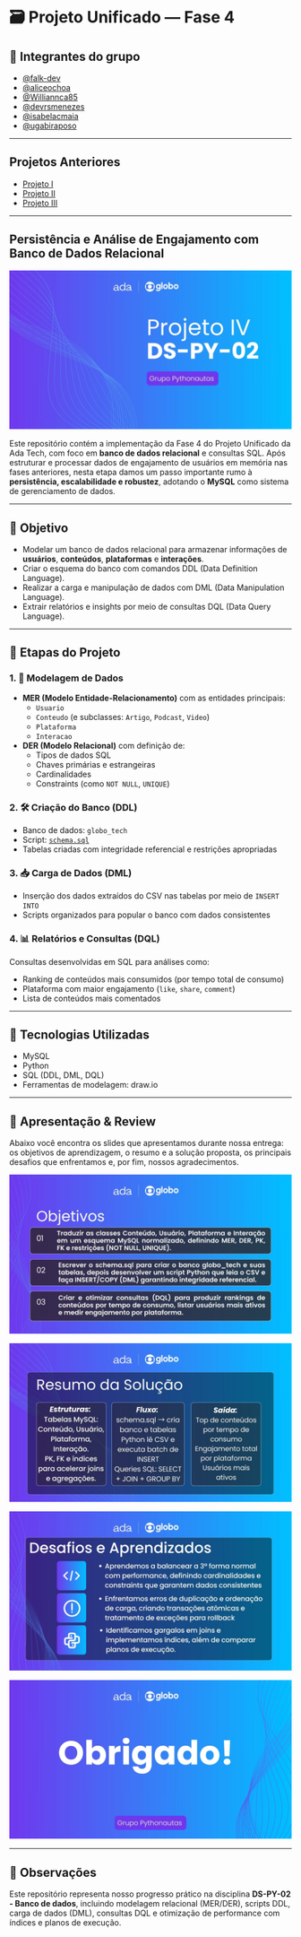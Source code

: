 # 🗃️ Projeto Unificado — Fase 4  

## 👥 Integrantes do grupo

- [@falk-dev](https://github.com/falk-dev)
- [@aliceochoa](https://github.com/aliceochoa)
- [@Williannca85](https://github.com/Williannca85)
- [@devrsmenezes](https://github.com/devrsmenezes)
- [@isabelacmaia](https://github.com/isabelacmaia)
- [@ugabiraposo](https://github.com/ugabiraposo)

---

## Projetos Anteriores

- [Projeto I](https://github.com/falk-dev/projeto-i-ada-globotech)
- [Projeto II](https://github.com/falk-dev/projeto-ii-ada-globotech)
- [Projeto III](https://github.com/falk-dev/projeto-iii-ada-globotech)

---

## Persistência e Análise de Engajamento com Banco de Dados Relacional

![Capa do projeto IV DS-PY-02 com os logos da Ada e da Globo ao topo, fundo gradiente roxo-azul e o botão “Grupo Pythonautas”](images/apresentacao.jpg)

Este repositório contém a implementação da Fase 4 do Projeto Unificado da Ada Tech, com foco em **banco de dados relacional** e consultas SQL. Após estruturar e processar dados de engajamento de usuários em memória nas fases anteriores, nesta etapa damos um passo importante rumo à **persistência, escalabilidade e robustez**, adotando o **MySQL** como sistema de gerenciamento de dados.

---

## 🎯 Objetivo

- Modelar um banco de dados relacional para armazenar informações de **usuários**, **conteúdos**, **plataformas** e **interações**.
- Criar o esquema do banco com comandos DDL (Data Definition Language).
- Realizar a carga e manipulação de dados com DML (Data Manipulation Language).
- Extrair relatórios e insights por meio de consultas DQL (Data Query Language).

---

## 🧱 Etapas do Projeto

### 1. 📄 Modelagem de Dados

- **MER (Modelo Entidade-Relacionamento)** com as entidades principais:
  - `Usuario`
  - `Conteudo` (e subclasses: `Artigo`, `Podcast`, `Video`)
  - `Plataforma`
  - `Interacao`
- **DER (Modelo Relacional)** com definição de:
  - Tipos de dados SQL
  - Chaves primárias e estrangeiras
  - Cardinalidades
  - Constraints (como `NOT NULL`, `UNIQUE`)

### 2. 🛠️ Criação do Banco (DDL)

- Banco de dados: `globo_tech`
- Script: [`schema.sql`](./schema.sql)
- Tabelas criadas com integridade referencial e restrições apropriadas

### 3. 📥 Carga de Dados (DML)

- Inserção dos dados extraídos do CSV nas tabelas por meio de `INSERT INTO`
- Scripts organizados para popular o banco com dados consistentes

### 4. 📊 Relatórios e Consultas (DQL)

Consultas desenvolvidas em SQL para análises como:

- Ranking de conteúdos mais consumidos (por tempo total de consumo)
- Plataforma com maior engajamento (`like`, `share`, `comment`)
- Lista de conteúdos mais comentados

---

## 🧪 Tecnologias Utilizadas

- MySQL
- Python
- SQL (DDL, DML, DQL)
- Ferramentas de modelagem: draw.io

---

## 📑 Apresentação & Review
Abaixo você encontra os slides que apresentamos durante nossa entrega: os objetivos de aprendizagem, o resumo e a solução proposta, os principais desafios que enfrentamos e, por fim, nossos agradecimentos.

![Objetivos de Aprendizagem da Fase 4.](images/objetivos.jpg)

![Resumo da Fase 4 e a Solução Proposta](images/resumo.jpg)

![Desafios e Aprendizados que enfrentamos no desenvolvimento da fase 4](images/desafios.jpg)

![Slide de agradecimento com os logos da Ada e da Globo, fundo gradiente roxo-azul e o texto “Obrigado” centralizado](images/obrigado.jpg)

---

## 📝 Observações

Este repositório representa nosso progresso prático na disciplina **DS-PY-02 - Banco de dados**, incluindo modelagem relacional (MER/DER), scripts DDL, carga de dados (DML), consultas DQL e otimização de performance com índices e planos de execução.
